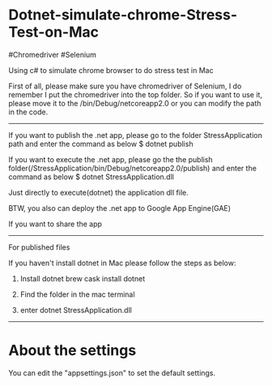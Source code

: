 # Dotnet-simulate-chrome-Stress-Test-on-Mac
#Chromedriver
#Selenium

Using c# to simulate chrome browser to do stress test in Mac

First of all, please make sure you have chromedriver of Selenium, I do remember I put the chromedriver into the top folder.
So if you want to use it, please move it to the /bin/Debug/netcoreapp2.0 or you can modify the path in the code.

---

If you want to publish the .net app, please go to the folder StressApplication path and enter the command as below
$ dotnet publish

If you want to execute the .net app, please go the the publish folder(/StressApplication/bin/Debug/netcoreapp2.0/publish) and enter the command as below
$ dotnet StressApplication.dll 

Just directly to execute(dotnet) the application dll file.

BTW, you also can deploy the .net app to Google App Engine(GAE)

If you want to share the app

---

For published files

If you haven't install dotnet in Mac please follow the steps as below:

  1. Install dotnet 
  brew cask install dotnet

  2. Find the folder in the mac terminal

  3. enter
  dotnet StressApplication.dll

---

# About the settings
You can edit the "appsettings.json" to set the default settings.
